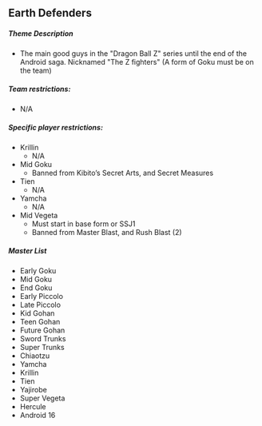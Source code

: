 ## Earth Defenders

##### Theme Description 
- The main good guys in the "Dragon Ball Z" series until the end of the Android saga. Nicknamed "The Z fighters" (A form of Goku must be on the team)

##### Team restrictions:
  - N/A

##### Specific player restrictions:

- Krillin
  - N/A 
- Mid Goku
  - Banned from Kibito’s Secret Arts, and Secret Measures
- Tien
  - N/A 
- Yamcha
  - N/A 
- Mid Vegeta
  - Must start in base form or SSJ1
  - Banned from Master Blast, and Rush Blast (2)
  
##### Master List
- Early Goku
- Mid Goku
- End Goku
- Early Piccolo
- Late Piccolo
- Kid Gohan
- Teen Gohan
- Future Gohan
- Sword Trunks
- Super Trunks
- Chiaotzu
- Yamcha
- Krillin
- Tien
- Yajirobe
- Super Vegeta
- Hercule 
- Android 16 